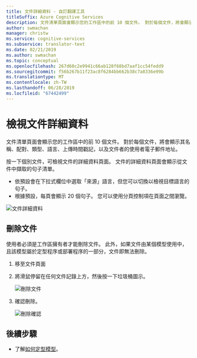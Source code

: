 ```yaml
---
title: 文件詳細資料 - 自訂翻譯工具
titleSuffix: Azure Cognitive Services
description: 文件清單頁面會顯示您的工作區中的前 10 個文件。 對於每個文件，將會顯示其名稱、配對、類型、語言、上傳時間戳記，以及文件者的使用者電子郵件地址。
author: swmachan
manager: christw
ms.service: cognitive-services
ms.subservice: translator-text
ms.date: 02/21/2019
ms.author: swmachan
ms.topic: conceptual
ms.openlocfilehash: 267d60c2e9941c66ab128f68bd7aaf1cc54fedd9
ms.sourcegitcommit: f56b267b11f23ac8f6284bb662b38c7a8336e99b
ms.translationtype: MT
ms.contentlocale: zh-TW
ms.lasthandoff: 06/28/2019
ms.locfileid: "67442499"
---
```

# <a name="view-document-details"></a>檢視文件詳細資料

文件清單頁面會顯示您的工作區中的前 10 個文件。 對於每個文件，將會顯示其名稱、配對、類型、語言、上傳時間戳記，以及文件者的使用者電子郵件地址。

按一下個別文件，可檢視文件的詳細資料頁面。 文件的詳細資料頁面會顯示從文件中擷取的句子清單。

- 依預設會在下拉式欄位中選取「來源」語言，但您可以切換以檢視目標語言的句子。
- 根據預設，每頁會顯示 20 個句子。 您可以使用分頁控制項在頁面之間瀏覽。

![文件詳細資料](media/how-to/how-to-view-document-details.png)

## <a name="delete-a-document"></a>刪除文件

使用者必須是工作區擁有者才能刪除文件。 此外，如果文件由某個模型使用中，且該模型屬於定型程序或部署程序的一部分，文件即無法刪除。

1. 移至文件頁面
2.  將滑鼠停留在任何文件記錄上方，然後按一下垃圾桶圖示。

    ![刪除文件](media/how-to/how-to-delete-document-1.png)

3.  確認刪除。

    ![刪除確認](media/how-to/how-to-delete-document-confirm.png)

## <a name="next-steps"></a>後續步驟

- 了解[如何定型模型](how-to-train-model.md)。
